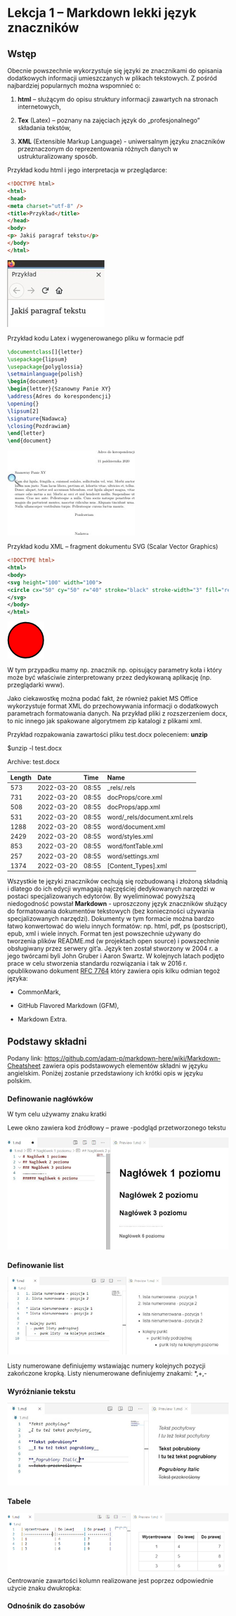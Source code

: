 # Lekcja 1 – Markdown lekki język znaczników

## Wstęp
Obecnie powszechnie wykorzystuje się języki ze znacznikami do opisania dodatkowych informacji umieszczanych w plikach tekstowych. Z pośród najbardziej popularnych można wspomnieć o:
1.	**html** – służącym do opisu struktury informacji zawartych na stronach internetowych,

2.	**Tex** (Latex) – poznany na zajęciach język do „profesjonalnego” składania tekstów,

3.	**XML** (Extensible Markup Language) - uniwersalnym języku znaczników przeznaczonym do reprezentowania różnych danych w ustrukturalizowany sposób.

Przykład kodu html i jego interpretacja w przeglądarce:

```html
<!DOCTYPE html>
<html>
<head>
<meta charset="utf-8" />
<title>Przykład</title>
</head>
<body>
<p> Jakiś paragraf tekstu</p>
</body>
</html>
```
![Przykład kodu html na stronie internetowej](html.jpg)

Przykład kodu Latex i wygenerowanego pliku w formacie pdf
```Latex
\documentclass[]{letter}
\usepackage{lipsum}
\usepackage{polyglossia}
\setmainlanguage{polish}
\begin{document}
\begin{letter}{Szanowny Panie XY}
\address{Adres do korespondencji}
\opening{}
\lipsum[2]
\signature{Nadawca}
\closing{Pozdrawiam}
\end{letter}
\end{document}
```
![Wygenerowany plik pdf - Latex](Latex.jpg)

Przykład kodu XML – fragment dokumentu SVG (Scalar Vector Graphics)
```xml
<!DOCTYPE html>
<html>
<body>
<svg height="100" width="100">
<circle cx="50" cy="50" r="40" stroke="black" stroke-width="3" fill="red" />
</svg>
</body>
</html>
```
![Wygenerowana grafika w xml](XML.png)

W tym przypadku mamy np. znacznik np. <circle> opisujący parametry koła i który może być właściwie zinterpretowany przez dedykowaną aplikację (np. przeglądarki www).

Jako ciekawostkę można podać fakt, że również pakiet MS Office wykorzystuje format XML do przechowywania informacji o dodatkowych parametrach formatowania danych. Na przykład pliki z rozszerzeniem docx, to nic innego jak spakowane algorytmem zip katalogi z plikami xml.

Przykład rozpakowania zawartości pliku test.docx poleceniem: **unzip**

$unzip -l test.docx 

Archive: test.docx

|Length|Date|Time|Name|
|:-----|:---|:---|:---|
|573|2022-03-20|08:55|_rels/.rels|
|731|2022-03-20|08:55|docProps/core.xml
|508|2022-03-20|08:55|docProps/app.xml
|531|2022-03-20|08:55|word/_rels/document.xml.rels
|1288|2022-03-20|08:55|word/document.xml
|2429|2022-03-20|08:55|word/styles.xml
|853|2022-03-20|08:55|word/fontTable.xml
|257|2022-03-20|08:55|word/settings.xml
|1374|2022-03-20|08:55|[Content_Types].xml

Wszystkie te języki znaczników cechują się rozbudowaną i złożoną składnią i dlatego do ich edycji wymagają najczęściej dedykowanych narzędzi w postaci specjalizowanych edytorów. By wyeliminować powyższą niedogodność powstał **Markdown** - uproszczony język znaczników służący do formatowania dokumentów tekstowych (bez konieczności używania specjalizowanych narzędzi). Dokumenty w tym formacie można bardzo łatwo konwertować do wielu innych formatów: np. html, pdf, ps (postscript), epub, xml i wiele innych. Format ten jest powszechnie używany do tworzenia plików README.md (w projektach open source) i powszechnie obsługiwany przez serwery git’a. Język ten został stworzony w 2004 r. a jego twórcami byli John Gruber i Aaron Swartz. W kolejnych latach podjęto prace w celu stworzenia standardu rozwiązania i tak w 2016 r. opublikowano dokument <u>RFC 7764</u> który zawiera opis kilku odmian tegoż języka:
* CommonMark,

* GitHub Flavored Markdown (GFM),

* Markdown Extra.

## Podstawy składni
Podany link: https://github.com/adam-p/markdown-here/wiki/Markdown-Cheatsheet zawiera opis podstawowych elementów składni w języku angielskim. Poniżej zostanie przedstawiony ich krótki opis w języku polskim.

### Definowanie nagłówków
W tym celu używamy znaku kratki

Lewe okno zawiera kod źródłowy – prawe -podgląd przetworzonego tekstu

![Nagłówki w Markdown](nagłówki.jpg)

### Definowanie list

![Listy w Markdown](listy.jpg)

Listy numerowane definiujemy wstawiając numery kolejnych pozycji zakończone kropką. Listy nienumerowane definiujemy znakami: *,+,-

### Wyróżnianie tekstu

![Wyróżnianie tekstu w Markdown](wyróżnianie%20tekstu.jpg)

### Tabele

![Tabele w Markdown](tabele.png)
Centrowanie zawartości kolumn realizowane jest poprzez odpowiednie użycie znaku dwukropka:

### Odnośnik do zasobów
